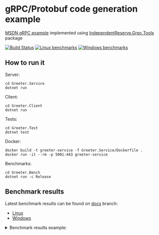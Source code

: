 # gRPC/Protobuf code generation example

[MSDN gRPC example](https://learn.microsoft.com/en-us/aspnet/core/grpc/) implemented using [IndependentReserve.Grpc.Tools](https://www.nuget.org/packages/IndependentReserve.Grpc.Tools/#readme-body-tab) package

[![Build Status](https://github.com/EduardSergeev/GreeterService/workflows/build/badge.svg)](https://github.com/EduardSergeev/GreeterService/actions?query=workflow%3Abuild+branch%3Amaster)
[![Linux benchmarks](https://eduardsergeev.github.io/GreeterService/bench-linux.svg)](https://eduardsergeev.github.io/GreeterService/ubuntu-latest/results/SingleDto-report.html)
[![Windows benchmarks](https://eduardsergeev.github.io/GreeterService/bench-windows.svg)](https://eduardsergeev.github.io/GreeterService/windows-latest/results/SingleDto-report.html)

## How to run it

Server:

```console
cd Greeter.Service
dotnet run
```

Client:

```console
cd Greeter.Client
dotnet run
```

Tests:

```console
cd Greeter.Test
dotnet test
```

Docker:

```console
docker build -t greeter-service -f Greeter.Service/Dockerfile .
docker run -it --rm -p 5001:443 greeter-service
```

Benchmarks:

```console
cd Greeter.Bench
dotnet run -c Release
```

## Benchmark results

Latest benchmark results can be found on [docs](../docs/docs) branch:
- [Linux](../docs/docs/ubuntu-latest/results)
- [Windows](../docs/docs/windows-latest/results)

<details>
  <summary>Benchmark results example:</summary>

[Serialisation](Greeter.Bench/StringArraySerialisation.cs) of `string[]` vs `string?[]` collection (vs JSON serialisation as baseline):

<a href="https://eduardsergeev.github.io/GreeterService/ubuntu-latest/results/StringArraySerialisation-report.html">
    <img src="https://eduardsergeev.github.io/GreeterService/ubuntu-latest/results/StringArraySerialisation-barplot.png" height="500"/>
</a>

</details>
